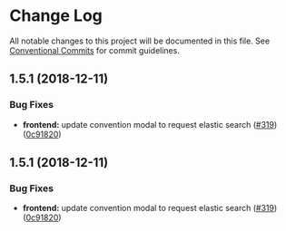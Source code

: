# Change Log

All notable changes to this project will be documented in this file.
See [Conventional Commits](https://conventionalcommits.org) for commit guidelines.

## 1.5.1 (2018-12-11)


### Bug Fixes

* **frontend:** update convention modal to request elastic search  ([#319](https://github.com/SocialGouv/code-du-travail-numerique/issues/319)) ([0c91820](https://github.com/SocialGouv/code-du-travail-numerique/commit/0c91820))





## 1.5.1 (2018-12-11)


### Bug Fixes

* **frontend:** update convention modal to request elastic search  ([#319](https://github.com/SocialGouv/code-du-travail-numerique/issues/319)) ([0c91820](https://github.com/SocialGouv/code-du-travail-numerique/commit/0c91820))
